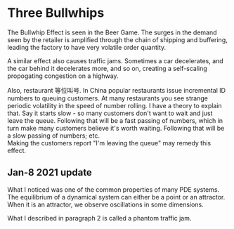 # Three Bullwhips
The Bullwhip Effect is seen in the Beer Game. The surges in the demand seen by the retailer is amplified through the chain of shipping and buffering, leading the factory to have very volatile order quantity.  

A similar effect also causes traffic jams. Sometimes a car decelerates, and the car behind it decelerates more, and so on, creating a self-scaling propogating congestion on a highway.  

Also, restaurant 等位叫号. In China popular restaurants issue incremental ID numbers to queuing customers. At many restaurants you see strange periodic volatility in the speed of number rolling. I have a theory to explain that. Say it starts slow - so many customers don't want to wait and just leave the queue. Following that will be a fast passing of numbers, which in turn make many customers believe it's worth waiting. Following that will be a slow passing of numbers; etc.  
Making the customers report "I'm leaving the queue" may remedy this effect.  

## Jan-8 2021 update
What I noticed was one of the common properties of many PDE systems. The equilibrium of a dynamical system can either be a point or an attractor. When it is an attractor, we observe oscillations in some dimensions. 

What I described in paragraph 2 is called a phantom traffic jam. 
